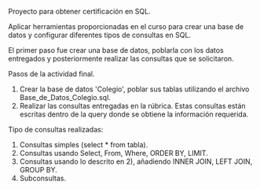 Proyecto para obtener certificación en SQL.

Aplicar herramientas proporcionadas en el curso para crear una base de datos y configurar diferentes tipos de consultas en SQL.

El primer paso fue crear una base de datos, poblarla con los datos entregados y posteriormente realizar las consultas que se solicitaron.

Pasos de la actividad final.
1) Crear la base de datos 'Colegio', poblar sus tablas utilizando el archivo Base_de_Datos_Colegio.sql.
2) Realizar las consultas entregadas en la rúbrica. Estas consultas están escritas dentro de la query donde se obtiene la información requerida.

Tipo de consultas realizadas:
1) Consultas simples (select * from tabla).
2) Consultas usando Select, From, Where, ORDER BY, LIMIT.
3) Consultas usando lo descrito en 2), añadiendo INNER JOIN, LEFT JOIN, GROUP BY.
4) Subconsultas.
